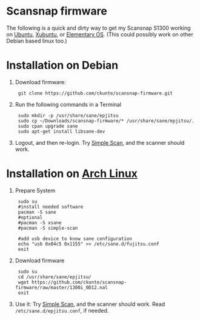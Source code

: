 # Scansnap firmware

The following is a quick and dirty way to get my Scansnap S1300 working on [Ubuntu][u], [Xubuntu][x], or [Elementary OS][e]. (This could possibly work on other Debian based linux too.)

# Installation on Debian

1. Download firmware:

        git clone https://github.com/ckunte/scansnap-firmware.git

2. Run the following commands in a Terminal

        sudo mkdir -p /usr/share/sane/epjitsu
        sudo cp ~/Downloads/scansnap-firmware/* /usr/share/sane/epjitsu/.
        sudo cpan upgrade sane
        sudo apt-get install libsane-dev
        
3. Logout, and then re-login. Try [Simple Scan][ss], and the scanner should work.

# Installation on [Arch Linux][al]

1. Prepare System

        sudo su
        #install needed software
        pacman -S sane
        #optional
        #pacman -S xsane
        #pacman -S simple-scan

        #add usb device to know sane configuration
        echo "usb 0x04c5 0x1155" >> /etc/sane.d/fujitsu.conf
        exit

2. Download firmware

        sudo su
        cd /usr/share/sane/epjitsu/
        wget https://github.com/ckunte/scansnap-firmware/raw/master/1300i_0D12.nal
        exit

3. Use it: Try [Simple Scan][ss], and the scanner should work. Read `/etc/sane.d/epjitsu.conf`, if needed.

[u]: http://www.ubuntu.com/
[x]: http://xubuntu.org/
[e]: http://elementary.io/ "elementary OS"
[ss]: https://launchpad.net/simple-scan "Simple Scanning Utility."
[al]: https://www.archlinux.org/ "Arch Linux"